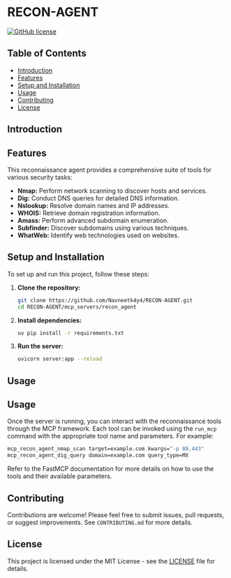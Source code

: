 # RECON-AGENT

[![GitHub license](https://img.shields.io/badge/license-MIT-blue.svg)](https://github.com/Navneetk4y4/RECON-AGENT/blob/master/LICENSE)

## Table of Contents
- [Introduction](#introduction)
- [Features](#features)
- [Setup and Installation](#setup-and-installation)
- [Usage](#usage)
- [Contributing](#contributing)
- [License](#license)

## Introduction

## Features

This reconnaissance agent provides a comprehensive suite of tools for various security tasks:

-   **Nmap:** Perform network scanning to discover hosts and services.
-   **Dig:** Conduct DNS queries for detailed DNS information.
-   **Nslookup:** Resolve domain names and IP addresses.
-   **WHOIS:** Retrieve domain registration information.
-   **Amass:** Perform advanced subdomain enumeration.
-   **Subfinder:** Discover subdomains using various techniques.
-   **WhatWeb:** Identify web technologies used on websites.



## Setup and Installation

To set up and run this project, follow these steps:

1.  **Clone the repository:**
    ```bash
    git clone https://github.com/Navneetk4y4/RECON-AGENT.git
    cd RECON-AGENT/mcp_servers/recon_agent
    ```

2.  **Install dependencies:**
    ```bash
    uv pip install -r requirements.txt
    ```

3.  **Run the server:**
    ```bash
    uvicorn server:app --reload
    ```

## Usage

## Usage

Once the server is running, you can interact with the reconnaissance tools through the MCP framework. Each tool can be invoked using the `run_mcp` command with the appropriate tool name and parameters. For example:

```bash
mcp_recon_agent_nmap_scan target=example.com kwargs="-p 80,443"
mcp_recon_agent_dig_query domain=example.com query_type=MX
```

Refer to the FastMCP documentation for more details on how to use the tools and their available parameters.

## Contributing

Contributions are welcome! Please feel free to submit issues, pull requests, or suggest improvements. See `CONTRIBUTING.md` for more details.

## License

This project is licensed under the MIT License - see the [LICENSE](LICENSE) file for details.